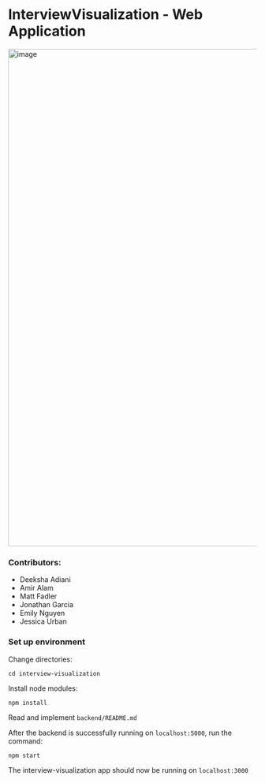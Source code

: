 # InterviewVisualization - Web Application

<img width="1009" alt="image" src="https://github.com/jonathangarciaalamilla/Interview-Visualization/assets/83881637/52bfdecc-8f97-4a46-a706-b4249c5f90a4">

### Contributors:
- Deeksha Adiani  
- Amir Alam  
- Matt Fadler  
- Jonathan Garcia  
- Emily Nguyen  
- Jessica Urban   

### __Set up environment__

Change directories:

`cd interview-visualization`

Install node modules:

`npm install`

Read and implement `backend/README.md`

After the backend is successfully running on `localhost:5000`, run the command:

`npm start`

The interview-visualization app should now be running on `localhost:3000`
